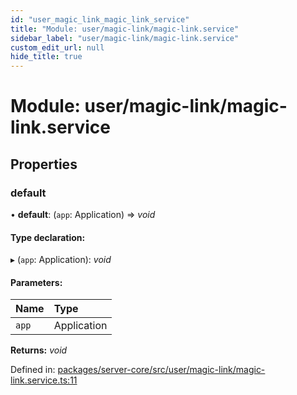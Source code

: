 ```yaml
---
id: "user_magic_link_magic_link_service"
title: "Module: user/magic-link/magic-link.service"
sidebar_label: "user/magic-link/magic-link.service"
custom_edit_url: null
hide_title: true
---
```


# Module: user/magic-link/magic-link.service

## Properties

### default

• **default**: (`app`: Application) => *void*

#### Type declaration:

▸ (`app`: Application): *void*

#### Parameters:

Name | Type |
:------ | :------ |
`app` | Application |

**Returns:** *void*

Defined in: [packages/server-core/src/user/magic-link/magic-link.service.ts:11](https://github.com/xr3ngine/xr3ngine/blob/716a06460/packages/server-core/src/user/magic-link/magic-link.service.ts#L11)

